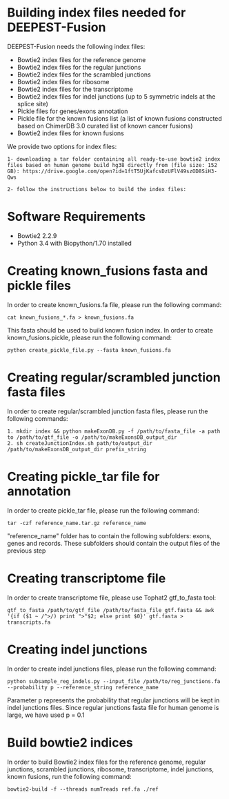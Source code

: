# Building index files needed for DEEPEST-Fusion

DEEPEST-Fusion needs the following index files:

- Bowtie2 index files for the reference genome
- Bowtie2 index files for the regular junctions
- Bowtie2 index files for the scrambled junctions
- Bowtie2 index files for ribosome
- Bowtie2 index files for the transcriptome
- Bowtie2 index files for indel junctions (up to 5 symmetric indels at the splice site)
- Pickle files for genes/exons annotation
- Pickle file for the known fusions list (a list of known fusions constructed based on ChimerDB 3.0 curated list of known cancer fusions)
- Bowtie2 index files for known fusions

We provide two options for index files: 

    1- downloading a tar folder containing all ready-to-use bowtie2 index files based on human genome build hg38 directly from (file size: 152 GB): https://drive.google.com/open?id=1ftT5UjKafcsDzUFlV49szOD8SiH3-Qws

    2- follow the instructions below to build the index files:   
# Software Requirements

- Bowtie2 2.2.9
- Python 3.4 with Biopython/1.70 installed

# Creating known_fusions fasta and pickle files

In order to create known_fusions.fa file, please run the following command:
    
    cat known_fusions_*.fa > known_fusions.fa

This fasta should be used to build known fusion index. In order to create known_fusions.pickle, please run the following command:

    python create_pickle_file.py --fasta known_fusions.fa

# Creating regular/scrambled junction fasta files

In order to create regular/scrambled junction fasta files, please run the following commands:
    
    1. mkdir index && python makeExonDB.py -f /path/to/fasta_file -a path to /path/to/gtf_file -o /path/to/makeExonsDB_output_dir 
    2. sh createJunctionIndex.sh path/to/output_dir  /path/to/makeExonsDB_output_dir prefix_string
    
# Creating pickle_tar file for annotation

In order to create pickle_tar file, please run the following command:

    tar -czf reference_name.tar.gz reference_name
    
"reference_name" folder has to contain the following subfolders: exons, genes and records. These subfolders should contain the output files of the previous step


# Creating transcriptome file

In order to create transcriptome file, please use Tophat2 gtf_to_fasta tool:

    gtf_to_fasta /path/to/gtf_file /path/to/fasta_file gtf.fasta && awk '{if ($1 ~ /^>/) print ">"$2; else print $0}' gtf.fasta > transcripts.fa

# Creating indel junctions

In order to create indel junctions files, please run the following command:
    
    python subsample_reg_indels.py --input_file /path/to/reg_junctions.fa --probability p --reference_string reference_name
    
Parameter p represents the probability that regular junctions will be kept in indel junctions files. Since regular junctions fasta file for human genome is large, we have used p = 0.1

# Build bowtie2 indices

In order to build Bowtie2 index files for the reference genome, regular junctions, scrambled junctions, ribosome, transcriptome, indel junctions, known fusions, run the following command:

    bowtie2-build -f --threads numTreads ref.fa ./ref
 


